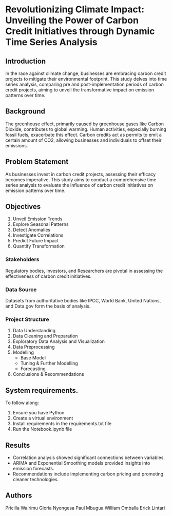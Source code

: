 # Revolutionizing Climate Impact: Unveiling the Power of Carbon Credit Initiatives through Dynamic Time Series Analysis

## Introduction
In the race against climate change, businesses are embracing carbon credit projects to mitigate their environmental footprint. This study delves into time series analysis, comparing pre and post-implementation periods of carbon credit projects, aiming to unveil the transformative impact on emission patterns over time.

## Background
The greenhouse effect, primarily caused by greenhouse gases like Carbon Dioxide, contributes to global warming. Human activities, especially burning fossil fuels, exacerbate this effect. Carbon credits act as permits to emit a certain amount of CO2, allowing businesses and individuals to offset their emissions.

## Problem Statement
As businesses invest in carbon credit projects, assessing their efficacy becomes imperative. This study aims to conduct a comprehensive time series analysis to evaluate the influence of carbon credit initiatives on emission patterns over time.

## Objectives
1. Unveil Emission Trends
2. Explore Seasonal Patterns
3. Detect Anomalies
4. Investigate Correlations
5. Predict Future Impact
6. Quantify Transformation


### Stakeholders
Regulatory bodies, Investors, and Researchers are pivotal in assessing the effectiveness of carbon credit initiatives.

### Data Source
Datasets from authoritative bodies like IPCC, World Bank, United Nations, and Data.gov form the basis of analysis.

### Project Structure
1. Data Understanding
2. Data Cleaning and Preparation
3. Exploratory Data Analysis and Visualization
4. Data Preprocessing
5. Modelling
    - Base Model
    - Tuning & Further Modelling
    - Forecasting
6. Conclusions & Recommendations

## System requirements.
To follow along:

1. Ensure you have Python
2. Create a virtual environment
3. Install requirements in the requirements.txt file
4. Run the Notebook.ipynb file

## Results
- Correlation analysis showed significant connections between variables.
- ARIMA and Exponential Smoothing models provided insights into emission forecasts.
- Recommendations include implementing carbon pricing and promoting cleaner technologies.

## Authors
Pricilla Wairimu
Gloria Nyongesa
Paul Mbugua
William Omballa
Erick Lintari
